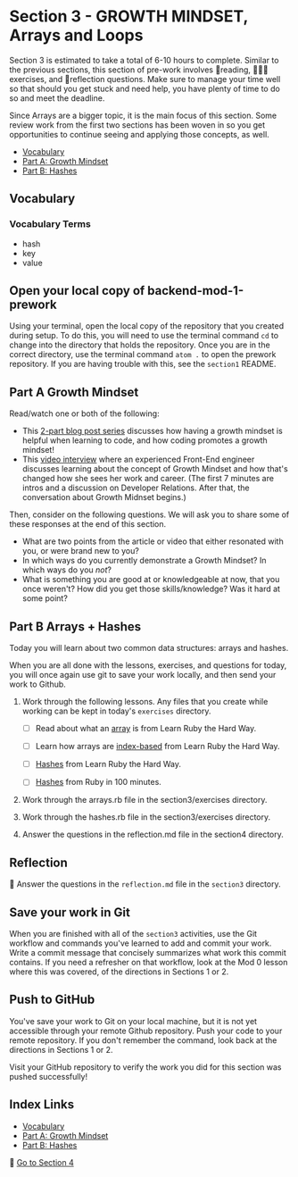# Section 3 - GROWTH MINDSET, Arrays and Loops

Section 3 is estimated to take a total of 6-10 hours to complete. Similar to the previous sections, this section of pre-work involves 📒reading, 👩🏻‍💻exercises, and 📝reflection questions. Make sure to manage your time well so that should you get stuck and need help, you have plenty of time to do so and meet the deadline.

Since Arrays are a bigger topic, it is the main focus of this section. Some review work from the first two sections has been woven in so you get opportunities to continue seeing and applying those concepts, as well.

- [Vocabulary](#Vocabulary)
- [Part A: Growth Mindset](#Part-A-Growth-Mindset)
- [Part B: Hashes](#Part-B-Hashes)

## Vocabulary

### Vocabulary Terms

- hash
- key
- value

## Open your local copy of backend-mod-1-prework

Using your terminal, open the local copy of the repository that you created during setup.  To do this, you will need to use the terminal command `cd` to change into the directory that holds the repository. Once you are in the correct directory, use the terminal command `atom .` to open the prework repository. If you are having trouble with this, see the `section1` README.

## Part A Growth Mindset

Read/watch one or both of the following:
- This [2-part blog post series](https://blog.mindsetworks.com/entry/how-having-a-growth-mindset-can-help-you-learn-to-code) discusses how having a growth mindset is helpful when learning to code, and how coding promotes a growth mindset!
- This [video interview](https://dev.to/hackflix_dev/how-to-hack-a-growth-mindset-b1g) where an experienced Front-End engineer discusses learning about the concept of Growth Mindset and how that's changed how she sees her work and career. (The first 7 minutes are intros and a discussion on Developer Relations. After that, the conversation about Growth Midnset begins.)

Then, consider on the following questions. We will ask you to share some of these responses at the end of this section.
- What are two points from the article or video that either resonated with you, or were brand new to you?
- In which ways do you currently demonstrate a Growth Mindset? In which ways do you _not_?
- What is something you are good at or knowledgeable at now, that you once weren't? How did you get those skills/knowledge? Was it hard at some point?

## Part B Arrays + Hashes

Today you will learn about two common data structures: arrays and hashes.

When you are all done with the lessons, exercises, and questions for today, you will once again use git to save your work locally, and then send your work to Github.

1. Work through the following lessons. Any files that you create while working can be kept in today's `exercises` directory. 
    - [ ] Read about what an [array](https://learnrubythehardway.org/book/ex32.html) is from Learn Ruby the Hard Way.

    - [ ] Learn how arrays are [index-based](https://learnrubythehardway.org/book/ex34.html) from Learn Ruby the Hard Way.

    - [ ] [Hashes](https://learnrubythehardway.org/book/ex39.html) from Learn Ruby the Hard Way.

    - [ ] [Hashes](http://tutorials.jumpstartlab.com/projects/ruby_in_100_minutes.html#8.-hashes) from Ruby in 100 minutes.

1. Work through the arrays.rb file in the section3/exercises directory.

1. Work through the hashes.rb file in the section3/exercises directory.

1. Answer the questions in the reflection.md file in the section4 directory.

## Reflection

📝 Answer the questions in the `reflection.md` file in the `section3` directory.

## Save your work in Git

When you are finished with all of the `section3` activities, use the Git workflow and commands you've learned to add and commit your work. Write a commit message that concisely summarizes what work this commit contains. If you need a refresher on that workflow, look at the Mod 0 lesson where this was covered, of the directions in Sections 1 or 2.

## Push to GitHub

You've save your work to Git on your local machine, but it is not yet accessible through your remote Github repository. Push your code to your remote repository. If you don't remember the command, look back at the directions in Sections 1 or 2.

Visit your GitHub repository to verify the work you did for this section was pushed successfully!


## Index Links

- [Vocabulary](#Vocabulary)
- [Part A: Growth Mindset](#Part-A-Growth-Mindset)
- [Part B: Hashes](#Part-B-Hashes)

🚀 [Go to Section 4](../section4)
